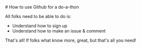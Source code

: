 # How to use Github for a do-a-thon

All folks need to be able to do is:
 * Understand how to sign up
 * Understand how to make an issue & comment

That's all! If folks what know more, great, but that's all you need!
